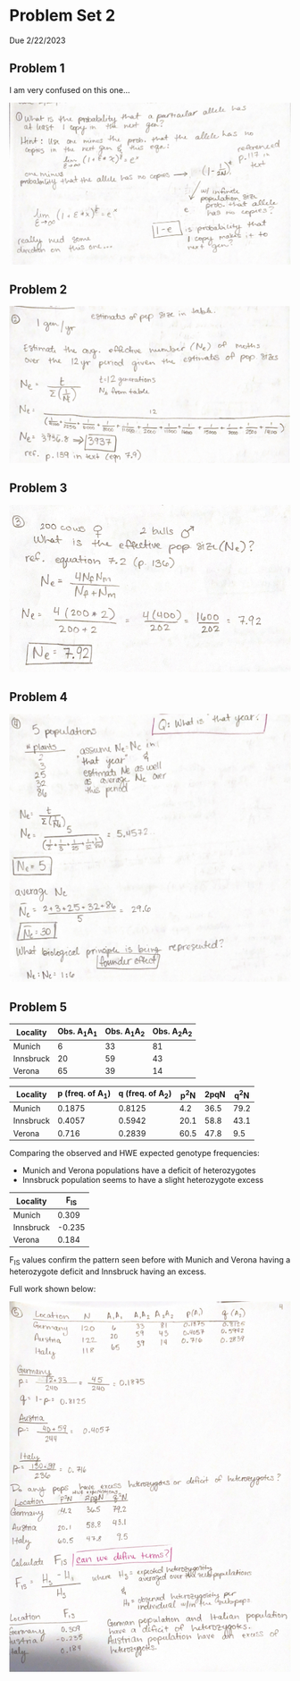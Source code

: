 # Problem Set 2
Due 2/22/2023

## Problem 1 
I am very confused on this one...

![Answer 1](MGuidry_images/prob1.png)

## Problem 2
![Answer 2](MGuidry_images/prob2.png)

## Problem 3
![Answer 3](MGuidry_images/prob3.png)

## Problem 4
![Answer 4](MGuidry_images/prob4.png)

## Problem 5
| Locality| Obs. A<sub>1</sub>A<sub>1</sub> | Obs. A<sub>1</sub>A<sub>2</sub> | Obs. A<sub>2</sub>A<sub>2</sub>|
|---------|--------------|---------|---------|
|Munich| 6|33|81|
|Innsbruck| 20|59|43|
|Verona|65|39|14|

| Locality|p (freq. of A<sub>1</sub>)| q (freq. of A<sub>2</sub>)| p<sup>2</sup>N |2pqN|q<sup>2</sup>N|
|---------|---------|--------------|--------------|--------------|--------------|
|Munich| 0.1875|0.8125|4.2 |36.5 |79.2 |
|Innsbruck| 0.4057|0.5942|20.1 |58.8 |43.1 |
|Verona| 0.716|0.2839| 60.5| 47.8| 9.5|


Comparing the observed and HWE expected genotype frequencies: 
* Munich and Verona populations have a deficit of heterozygotes
* Innsbruck population seems to have a slight heterozygote excess

| Locality| F<sub>IS</sub>|
|-----|----|
|Munich| 0.309|
|Innsbruck| -0.235|
|Verona| 0.184|

F<sub>IS</sub> values confirm the pattern seen before with Munich and Verona having a heterozygote deficit and Innsbruck having an excess.

Full work shown below: 

![Answer 5](MGuidry_images/prob5.png)

